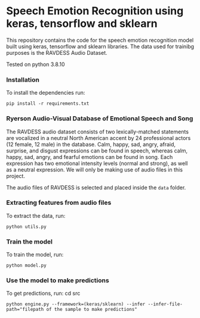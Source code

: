 # Speech Emotion Recognition using keras, tensorflow and sklearn

This repository contains the code for the speech emotion recognition model built using keras, tensorflow and sklearn libraries. The data used for trainibg purposes is the RAVDESS Audio Dataset.

Tested on python 3.8.10

### Installation
To install the dependencies run:
```
pip install -r requirements.txt
```

### Ryerson Audio-Visual Database of Emotional Speech and Song 
The  RAVDESS audio dataset consists of two lexically-matched statements are vocalized in a neutral North American accent by 24 professional actors (12 female, 12 male) in the database. Calm, happy, sad, angry, afraid, surprise, and disgust expressions can be found in speech, whereas calm, happy, sad, angry, and fearful emotions can be found in song. Each expression has two emotional intensity levels (normal and strong), as well as a neutral expression. We will only be making use of audio files in this project.

The audio files of RAVDESS is selected and placed inside the `data` folder. 


### Extracting features from audio files
To extract the data, run:
```
python utils.py
```

### Train the model
To train the model, run:
```
python model.py
```

### Use the model to make predictions
To get predictions, run:
cd src 
```
python engine.py --framework=(keras/sklearn) --infer --infer-file-path="filepath of the sample to make predictions"
```

